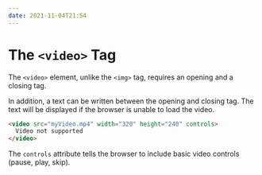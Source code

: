 ```yaml
---
date: 2021-11-04T21:54
---
```


# The `<video>` Tag

The `<video>` element, unlike the `<img>` tag, requires an opening and a
closing tag.

In addition, a text can be written between the opening and closing tag. The
text will be displayed if the browser is unable to load the video.

```html
<video src="myVideo.mp4" width="320" height="240" controls>
  Video not supported
</video>
```

The `controls` attribute tells the browser to include basic video controls
(pause, play, skip).
